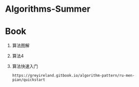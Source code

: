 # Algorithms-Summer

# Book

1. 算法图解

2. 算法4

3. 算法快速入门

   ```
   https://greyireland.gitbook.io/algorithm-pattern/ru-men-pian/quickstart
   ```
